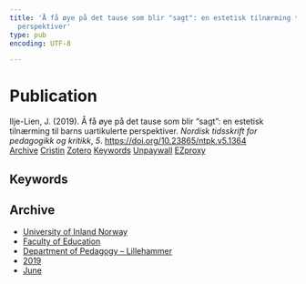 ```yaml
---
title: 'Å få øye på det tause som blir "sagt": en estetisk tilnærming til barns uartikulerte
  perspektiver'
type: pub
encoding: UTF-8

---
```

<h1>Publication</h1>
<article id="csl-bib-container-UXYA22XH" class="csl-bib-container">
  <div class="csl-bib-body"> <div class="csl-entry">Ilje-Lien, J. (2019). Å få øye på det tause som blir “sagt”: en estetisk tilnærming til barns uartikulerte perspektiver. <i>Nordisk tidsskrift for pedagogikk og kritikk</i>, <i>5</i>. <a href="https://doi.org/10.23865/ntpk.v5.1364">https://doi.org/10.23865/ntpk.v5.1364</a></div> </div>
  <div class="csl-bib-buttons">
    <a href="#taxonomy-article-UXYA22XH" alt="archive" class="csl-bib-button">Archive</a>
    <a href="https://app.cristin.no/results/show.jsf?id=1707781" alt="Cristin" class="csl-bib-button">Cristin</a>
    <a href="http://zotero.org/groups/5881554/items/UXYA22XH" alt="Zotero" class="csl-bib-button">Zotero</a>
    <a href="#keywords-article-UXYA22XH" alt="keywords" class="csl-bib-button">Keywords</a>
    <a href="https://pedagogikkogkritikk.no/index.php/ntpk/article/download/1364/3318" alt="Unpaywall" class="csl-bib-button">Unpaywall</a>
    <a href="https://pedagogikkogkritikk.no/index.php/ntpk/article/download/1364/3318" alt="EZproxy" class="csl-bib-button">EZproxy</a>
  </div>
  <div id="csl-bib-meta-container-UXYA22XH"></div>
</article>
<div id="csl-bib-meta-UXYA22XH" class="csl-bib-meta">
  <article id="keywords-article-UXYA22XH" class="keywords-article">
    <h1>Keywords</h1>
    
  </article>
  <article id="taxonomy-article-UXYA22XH" class="taxonomy-article">
    <h1>Archive</h1>
    <ul>
      <li><a href="{{< params subfolder >}}en/archive/?key=3DCRN523">University of Inland Norway</a></li>
      <li><a href="{{< params subfolder >}}en/archive/?key=WYNZA47F">Faculty of Education</a></li>
      <li><a href="{{< params subfolder >}}en/archive/?key=L8MA547R">Department of Pedagogy – Lillehammer</a></li>
      <li><a href="{{< params subfolder >}}en/archive/?key=GVCKFHWP">2019</a></li>
      <li><a href="{{< params subfolder >}}en/archive/?key=KYXTAJJ5">June</a></li>
    </ul>
  </article>
</div>
